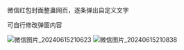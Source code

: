 微信红包封面整蛊网页，逐条弹出自定义文字

可自行修改弹窗内容 

![微信图片_20240615210623](https://img2023.cnblogs.com/blog/2233039/202406/2233039-20240615210825338-49101171.jpg)    ![微信图片_20240615210838](https://img2023.cnblogs.com/blog/2233039/202406/2233039-20240615210907718-302882253.jpg)
